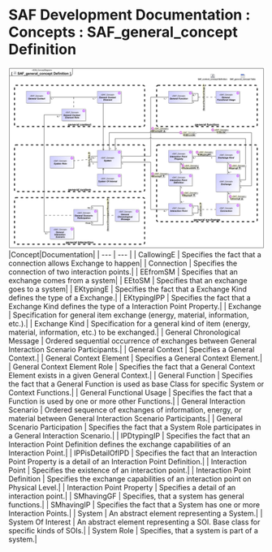 # SAF Development Documentation : Concepts : SAF_general_concept Definition 
![SAF_general_concept Definition.svg](./diagrams/SAF_general_concept-Definition.svg)
|Concept|Documentation|
| --- | --- |
| CallowingE | Specifies the fact that a connection allows Exchange to happen|
| Connection | Specifies the connection of two interaction points.|
| EEfromSM | Specifies that an exchange comes from a system|
| EEtoSM | Specifies that an exchange goes to a system|
| EKtypingE | Specifies the fact that a Exchange Kind defines the type of a Exchange.|
| EKtypingIPP | Specifies the fact that a Exchange Kind defines the type of a Interaction Point Property.|
| Exchange | Specification for general item exchange (energy, material, information, etc.).|
| Exchange Kind | Specification for a general kind of item (energy, material, information, etc.) to be exchanged.|
| General Chronological Message | Ordered sequential occurrence of exchanges between General Interaction Scenario Participants.|
| General Context | Specifies a General Context.|
| General Context Element | Specifies a General Context Element.|
| General Context Element Role | Specifies the fact that a General Context Element exists in a given General Context.|
| General Function | Specifies the fact that a General Function is used as base Class for specific System or Context Functions.|
| General Functional Usage | Specifies the fact that a Function is used by one or more other Functions.|
| General Interaction Scenario | Ordered sequence of exchanges of information, energy, or material between General Interaction Scenario Participants.|
| General Scenario Participation | Specifies the fact that a System Role participates in a General Interaction Scenario.|
| IPDtypingIP | Specifies the fact that an Interaction Point Definition defines the exchange capabilities of an Interaction Point.|
| IPPisDetailOfIPD | Specifies the fact that an Interaction Point Property is a detail of an Interaction Point Definition.|
| Interaction Point | Specifies the existence of an interaction point.|
| Interaction Point Definition | Specifies the exchange capabilities of an interaction point on Physical Level.|
| Interaction Point Property | Specifies a detail of an interaction point.|
| SMhavingGF | Specifies, that a system has general functions.|
| SMhavingIP | Specifies the fact that a System has one or more Interaction Points.|
| System | An abstract element representing a System.|
| System Of Interest | An abstract element representing a SOI. Base class for specific kinds of SOIs.|
| System Role | Specifies, that a system is part of a system.|

